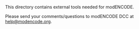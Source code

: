 This directory contains external tools needed for modENCODE.

Please send your comments/questions to modENCODE DCC at help@modencode.org.
